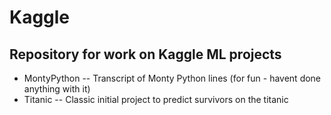 # Kaggle
## Repository for work on Kaggle ML projects
- MontyPython -- Transcript of Monty Python lines (for fun - havent done anything with it)
- Titanic -- Classic initial project to predict survivors on the titanic
